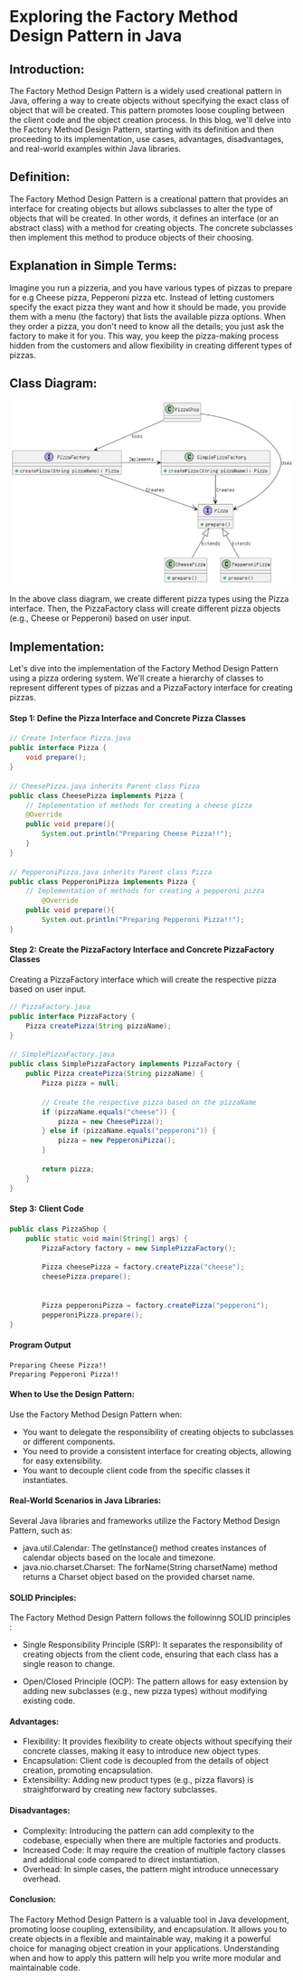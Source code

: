 
# Exploring the Factory Method Design Pattern in Java

## Introduction:
The Factory Method Design Pattern is a widely used creational pattern in Java, offering a way to create objects without specifying the exact class of object that will be created. This pattern promotes loose coupling between the client code and the object creation process. In this blog, we'll delve into the Factory Method Design Pattern, starting with its definition and then proceeding to its implementation, use cases, advantages, disadvantages, and real-world examples within Java libraries.

## Definition:

The Factory Method Design Pattern is a creational pattern that provides an interface for creating objects but allows subclasses to alter the type of objects that will be created. In other words, it defines an interface (or an abstract class) with a method for creating objects. The concrete subclasses then implement this method to produce objects of their choosing.

## Explanation in Simple Terms:

Imagine you run a pizzeria, and you have various types of pizzas to prepare for e.g Cheese pizza, Pepperoni pizza etc. Instead of letting customers specify the exact pizza they want and how it should be made, you provide them with a menu (the factory) that lists the available pizza options. When they order a pizza, you don't need to know all the details; you just ask the factory to make it for you. This way, you keep the pizza-making process hidden from the customers and allow flexibility in creating different types of pizzas.

## Class Diagram:

![alt text](./src/main/resources/FactoryMethod.png "Factory Method pattern class diagram")

In the above class diagram, we create different pizza types using the Pizza interface. Then, the PizzaFactory class will create different pizza objects (e.g., Cheese or Pepperoni) based on user input.

## Implementation:

Let's dive into the implementation of the Factory Method Design Pattern using a pizza ordering system. We'll create a hierarchy of classes to represent different types of pizzas and a PizzaFactory interface for creating pizzas.


#### Step 1: Define the Pizza Interface and Concrete Pizza Classes

```java
// Create Interface Pizza.java
public interface Pizza {
    void prepare();
}

// CheesePizza.java inherits Parent class Pizza
public class CheesePizza implements Pizza {
    // Implementation of methods for creating a cheese pizza
    @Override
    public void prepare(){
        System.out.println("Preparing Cheese Pizza!!");
    }
}

// PepperoniPizza.java inherits Parent class Pizza
public class PepperoniPizza implements Pizza {
    // Implementation of methods for creating a pepperoni pizza
        @Override
    public void prepare(){
        System.out.println("Preparing Pepperoni Pizza!!");
}
```

#### Step 2: Create the PizzaFactory Interface and Concrete PizzaFactory Classes

Creating a PizzaFactory interface which will create the respective pizza based on user input.

```java
// PizzaFactory.java
public interface PizzaFactory {
    Pizza createPizza(String pizzaName);
}

// SimplePizzaFactory.java
public class SimplePizzaFactory implements PizzaFactory {
    public Pizza createPizza(String pizzaName) {
        Pizza pizza = null;

        // Create the respective pizza based on the pizzaName
        if (pizzaName.equals("cheese")) {
            pizza = new CheesePizza();
        } else if (pizzaName.equals("pepperoni")) {
            pizza = new PepperoniPizza();
        }
        
        return pizza;
    }
}

```

#### Step 3: Client Code

```java
public class PizzaShop {
    public static void main(String[] args) {
        PizzaFactory factory = new SimplePizzaFactory();
        
        Pizza cheesePizza = factory.createPizza("cheese");
        cheesePizza.prepare();
 
        
        Pizza pepperoniPizza = factory.createPizza("pepperoni");
        pepperoniPizza.prepare();
}
```

#### Program Output

```
Preparing Cheese Pizza!!
Preparing Pepperoni Pizza!!
```

#### When to Use the Design Pattern:
Use the Factory Method Design Pattern when:

* You want to delegate the responsibility of creating objects to subclasses or different components.
* You need to provide a consistent interface for creating objects, allowing for easy extensibility.
* You want to decouple client code from the specific classes it instantiates.

#### Real-World Scenarios in Java Libraries:
Several Java libraries and frameworks utilize the Factory Method Design Pattern, such as:

* java.util.Calendar: The getInstance() method creates instances of calendar objects based on the locale and timezone.
* java.nio.charset.Charset: The forName(String charsetName) method returns a Charset object based on the provided charset name.

#### SOLID Principles:
The Factory Method Design Pattern follows the followinng SOLID principles :

* Single Responsibility Principle (SRP): It separates the responsibility of creating objects from the client code, ensuring that each class has a single reason to change.

* Open/Closed Principle (OCP): The pattern allows for easy extension by adding new subclasses (e.g., new pizza types) without modifying existing code.

#### Advantages:
* Flexibility: It provides flexibility to create objects without specifying their concrete classes, making it easy to introduce new object types.
* Encapsulation: Client code is decoupled from the details of object creation, promoting encapsulation.
* Extensibility: Adding new product types (e.g., pizza flavors) is straightforward by creating new factory subclasses.

#### Disadvantages:
* Complexity: Introducing the pattern can add complexity to the codebase, especially when there are multiple factories and products.
* Increased Code: It may require the creation of multiple factory classes and additional code compared to direct instantiation.
* Overhead: In simple cases, the pattern might introduce unnecessary overhead.

#### Conclusion:
The Factory Method Design Pattern is a valuable tool in Java development, promoting loose coupling, extensibility, and encapsulation. It allows you to create objects in a flexible and maintainable way, making it a powerful choice for managing object creation in your applications. Understanding when and how to apply this pattern will help you write more modular and maintainable code.



